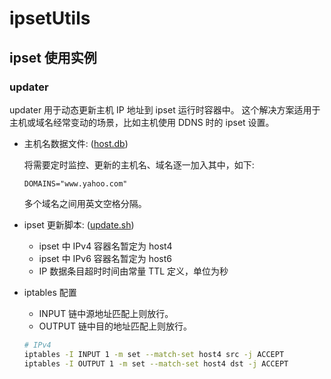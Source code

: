 # ipsetUtils

## ipset 使用实例

### updater

updater 用于动态更新主机 IP 地址到 ipset 运行时容器中。
这个解决方案适用于主机或域名经常变动的场景，比如主机使用 DDNS 时的 ipset 设置。

- 主机名数据文件: ([host.db](updater/host.db))

  将需要定时监控、更新的主机名、域名逐一加入其中，如下:

  ```db
  DOMAINS="www.yahoo.com"
  ```

  多个域名之间用英文空格分隔。

- ipset 更新脚本: ([update.sh](updater/updater.sh))
  - ipset 中 IPv4 容器名暂定为 host4
  - ipset 中 IPv6 容器名暂定为 host6
  - IP 数据条目超时时间由常量 TTL 定义，单位为秒

- iptables 配置

  - INPUT  链中源地址匹配上则放行。
  - OUTPUT 链中目的地址匹配上则放行。

  ```sh
  # IPv4
  iptables -I INPUT 1 -m set --match-set host4 src -j ACCEPT
  iptables -I OUTPUT 1 -m set --match-set host4 dst -j ACCEPT
  ```
